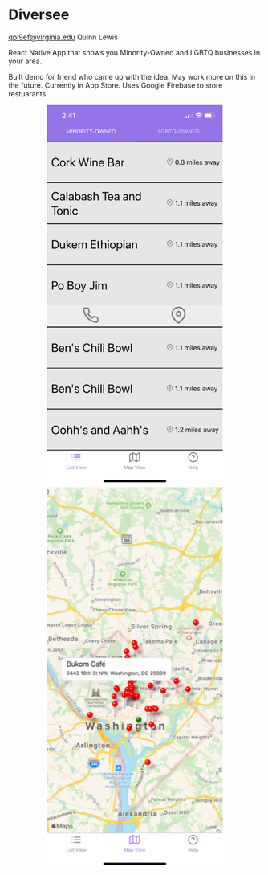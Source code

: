 # Diversee

qpl9ef@virginia.edu
Quinn Lewis 

React Native App that shows you Minority-Owned and LGBTQ businesses in your area.

Built demo for friend who came up with the idea. May work more on this in the future. Currently in App Store.
Uses Google Firebase to store restuarants. 

<p align="center">
  <img src="Pictures/IMG_1578.PNG" width="350" title="hover text">
  <img src="Pictures/IMG_1579.PNG" width="350" alt="accessibility text">
</p>

